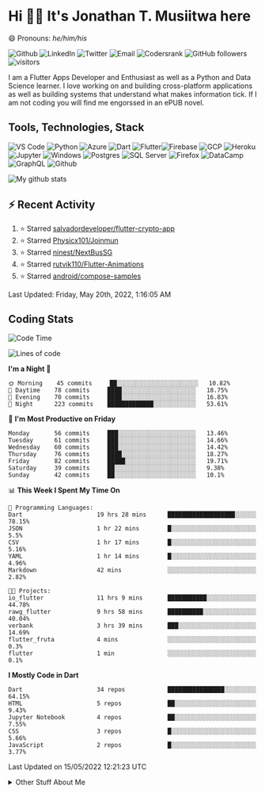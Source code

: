 # Hi 👋🏾 It's Jonathan T. Musiitwa here 

😄 Pronouns: *he/him/his*

![Github](https://img.shields.io/badge/TJonathan-lightgrey?style=social&logo=github&link=https://github.com/TJMusiitwa) ![LinkedIn](https://img.shields.io/badge/Jonathan_Musiitwa-lightgrey?style=social&logo=linkedin&link=https://www.linkedin.com/in/jonathan-musiitwa-a1107610a/) ![Twitter](https://img.shields.io/badge/TJMusiitwa-lightgrey?style=social&logo=twitter&link=https%3A%2F%2Ftwitter.com%2FTJMusiitwa) ![Email](https://img.shields.io/badge/jonamusiitwa-lightgrey?style=social&logo=microsoft-outlook&link=mailto:jonamusiitwa@outlook.com) ![Codersrank](https://img.shields.io/badge/TJMusiitwa-lightgrey?style=social&logo=codersrank&link=https://profile.codersrank.io/user/tjmusiitwa/) ![GitHub followers](https://img.shields.io/github/followers/TJMusiitwa?style=social)  ![visitors](https://visitor-badge.glitch.me/badge?page_id=TJMusiitwa.TJMusiitwa)




I am a Flutter Apps Developer and Enthusiast as well as a Python and Data Science learner. I love working on and building cross-platform applications as well as building systems that understand what makes information tick. If I am not coding you will find me engorssed in an ePUB novel.

## Tools, Technologies, Stack

![VS Code](https://img.shields.io/badge/VS_Code-blue?style=for-the-badge&logo=visual-studio-code) ![Python](https://img.shields.io/badge/Python-lightgrey?style=for-the-badge&logo=python) ![Azure](https://img.shields.io/badge/Microsoft_Azure-lightblue?style=for-the-badge&logo=microsoft-azure) ![Dart](https://img.shields.io/badge/Dart-informational?style=for-the-badge&logo=dart) ![Flutter](https://img.shields.io/badge/Flutter-informational?style=for-the-badge&logo=flutter)![Firebase](https://img.shields.io/badge/Firebase-yellow?style=for-the-badge&logo=firebase&)  ![GCP](https://img.shields.io/badge/Google_Cloud-lightgrey?style=for-the-badge&logo=google-cloud) ![Heroku](https://img.shields.io/badge/Heroku-purple?style=for-the-badge&logo=heroku)  ![Jupyter](https://img.shields.io/badge/Jupyter-lightgrey?style=for-the-badge&logo=jupyter) ![Windows](https://img.shields.io/badge/Windows-lightblue?style=for-the-badge&logo=windows) ![Postgres](https://img.shields.io/badge/Postgresql-black?style=for-the-badge&logo=postgresql) ![SQL Server](https://img.shields.io/badge/SQL_Server-red?style=for-the-badge&logo=microsoft-sql-server) ![Firefox](https://img.shields.io/badge/Firefox-important?style=for-the-badge&logo=firefox-browser&logoColor=white) ![DataCamp](https://img.shields.io/badge/Datacamp-lightgrey?style=for-the-badge&logo=datacamp) ![GraphQL](https://img.shields.io/badge/GraphQL-magenta?style=for-the-badge&logo=graphql) ![Github](https://img.shields.io/badge/Github-black?style=for-the-badge&logo=github)

![My github stats](https://github-readme-stats.vercel.app/api?username=TJMusiitwa&show_icons=true&count_private=true&theme=radical)

## ⚡ Recent Activity
<!--RECENT_ACTIVITY:start-->
1. ⭐ Starred [salvadordeveloper/flutter-crypto-app](https://github.com/salvadordeveloper/flutter-crypto-app)
2. ⭐ Starred [Physicx101/Joinmun](https://github.com/Physicx101/Joinmun)
3. ⭐ Starred [ninest/NextBusSG](https://github.com/ninest/NextBusSG)
4. ⭐ Starred [rutvik110/Flutter-Animations](https://github.com/rutvik110/Flutter-Animations)
5. ⭐ Starred [android/compose-samples](https://github.com/android/compose-samples)
<!--RECENT_ACTIVITY:end-->

<!--RECENT_ACTIVITY:last_update-->
Last Updated: Friday, May 20th, 2022, 1:16:05 AM
<!--RECENT_ACTIVITY:last_update_end-->

## Coding Stats
<!--START_SECTION:waka-->
![Code Time](http://img.shields.io/badge/Code%20Time-0%20secs-blue)

![Lines of code](https://img.shields.io/badge/From%20Hello%20World%20I%27ve%20Written-5%20Million%20lines%20of%20code-blue)

**I'm a Night 🦉** 

```text
🌞 Morning    45 commits     ██░░░░░░░░░░░░░░░░░░░░░░░   10.82% 
🌆 Daytime    78 commits     ████░░░░░░░░░░░░░░░░░░░░░   18.75% 
🌃 Evening    70 commits     ████░░░░░░░░░░░░░░░░░░░░░   16.83% 
🌙 Night      223 commits    █████████████░░░░░░░░░░░░   53.61%

```
📅 **I'm Most Productive on Friday** 

```text
Monday       56 commits     ███░░░░░░░░░░░░░░░░░░░░░░   13.46% 
Tuesday      61 commits     ███░░░░░░░░░░░░░░░░░░░░░░   14.66% 
Wednesday    60 commits     ███░░░░░░░░░░░░░░░░░░░░░░   14.42% 
Thursday     76 commits     ████░░░░░░░░░░░░░░░░░░░░░   18.27% 
Friday       82 commits     █████░░░░░░░░░░░░░░░░░░░░   19.71% 
Saturday     39 commits     ██░░░░░░░░░░░░░░░░░░░░░░░   9.38% 
Sunday       42 commits     ██░░░░░░░░░░░░░░░░░░░░░░░   10.1%

```


📊 **This Week I Spent My Time On** 

```text
💬 Programming Languages: 
Dart                     19 hrs 28 mins      ███████████████████░░░░░░   78.15% 
JSON                     1 hr 22 mins        █░░░░░░░░░░░░░░░░░░░░░░░░   5.5% 
CSV                      1 hr 17 mins        █░░░░░░░░░░░░░░░░░░░░░░░░   5.16% 
YAML                     1 hr 14 mins        █░░░░░░░░░░░░░░░░░░░░░░░░   4.96% 
Markdown                 42 mins             ░░░░░░░░░░░░░░░░░░░░░░░░░   2.82%

🐱‍💻 Projects: 
io_flutter               11 hrs 9 mins       ███████████░░░░░░░░░░░░░░   44.78% 
rawg_flutter             9 hrs 58 mins       ██████████░░░░░░░░░░░░░░░   40.04% 
verbank                  3 hrs 39 mins       ███░░░░░░░░░░░░░░░░░░░░░░   14.69% 
flutter_fruta            4 mins              ░░░░░░░░░░░░░░░░░░░░░░░░░   0.3% 
flutter                  1 min               ░░░░░░░░░░░░░░░░░░░░░░░░░   0.1%

```

**I Mostly Code in Dart** 

```text
Dart                     34 repos            ████████████████░░░░░░░░░   64.15% 
HTML                     5 repos             ██░░░░░░░░░░░░░░░░░░░░░░░   9.43% 
Jupyter Notebook         4 repos             ██░░░░░░░░░░░░░░░░░░░░░░░   7.55% 
CSS                      3 repos             █░░░░░░░░░░░░░░░░░░░░░░░░   5.66% 
JavaScript               2 repos             █░░░░░░░░░░░░░░░░░░░░░░░░   3.77%

```



 Last Updated on 15/05/2022 12:21:23 UTC
<!--END_SECTION:waka-->

<details>
  <summary>Other Stuff About Me</summary>
  
- Preference for e-books over physical books.
  
 - While Coding, Listening Music and developing useful code. ⭐️
  
  - Reading Novels, Action and Adventure, Autobiography & Biography, Comics, Detective and Mystery, Fantasy, Romance, Sci-Fi...pretty much if you know my novel genres, you already know all my movie and tv genres as well. 😉
  
  - I have a surprising affinity for musical artisits whose names start with the letter '**J**'.
  - A big Formula 1 🏎 fan...a great need for speed. Go Team **MercedesAMG**
 </details>

